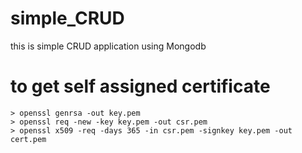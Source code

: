 # simple_CRUD
this is simple CRUD application using Mongodb
# to get self assigned certificate
```
> openssl genrsa -out key.pem
> openssl req -new -key key.pem -out csr.pem
> openssl x509 -req -days 365 -in csr.pem -signkey key.pem -out cert.pem

```
